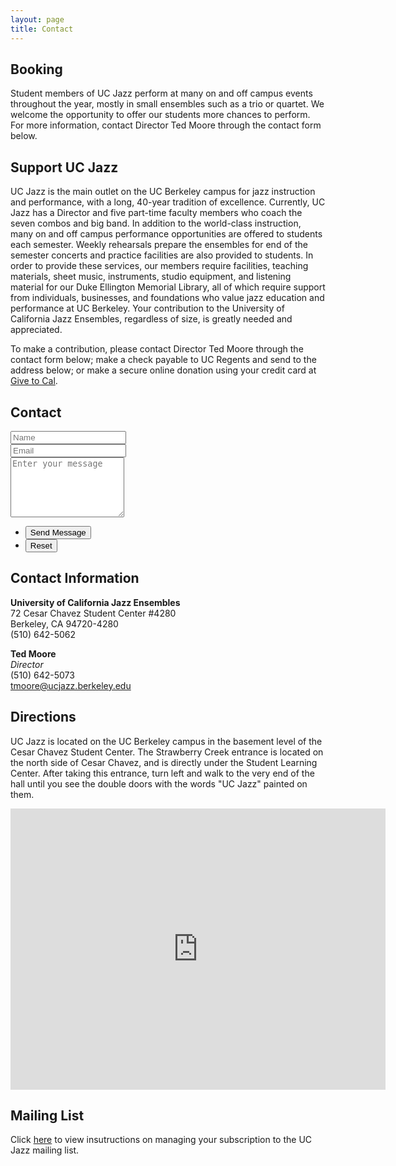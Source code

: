 ```yaml
---
layout: page
title: Contact
---
```


## Booking

Student members of UC Jazz perform at many on and off campus events throughout the year, mostly in small ensembles such as a trio or quartet. We welcome the opportunity to offer our students more chances to perform. For more information, contact Director Ted Moore through the contact form below.

## Support UC Jazz

UC Jazz is the main outlet on the UC Berkeley campus for jazz instruction and performance, with a long, 40-year tradition of excellence. Currently, UC Jazz has a Director and five part-time faculty members who coach the seven combos and big band. In addition to the world-class instruction, many on and off campus performance opportunities are offered to students each semester. Weekly rehearsals prepare the ensembles for end of the semester concerts and practice facilities are also provided to students.
In order to provide these services, our members require facilities, teaching materials, sheet music, instruments, studio equipment, and listening material for our Duke Ellington Memorial Library, all of which require support from individuals, businesses, and foundations who value jazz education and performance at UC Berkeley. Your contribution to the University of California Jazz Ensembles, regardless of size, is greatly needed and appreciated.

To make a contribution, please contact Director Ted Moore through the contact form below; make a check payable to UC Regents and send to the address below; or make a secure online donation using your credit card at <a href="https://give.berkeley.edu/browse/?u=108">Give to Cal</a>.

## Contact

<form method="post" action="https://formspree.io/{{site.email}}">
	<div class="row uniform">
		<div class="6u 12u$(xsmall)">
			<input type="text" name="name" id="demo-name" value="" placeholder="Name" />
		</div>
		<div class="6u$ 12u$(xsmall)">
			<input type="email" name="email" id="demo-email" value="" placeholder="Email" />
		</div>
		<!-- <div class="12u$">
			<div class="select-wrapper">
				<select name="category" id="demo-category">
					<option value="category">- Category -</option>
					<option value="booking">Booking</option>
					<option value="donations">Donations</option>
					<option value="student inquiries">Student Inquiries</option>
					<option value="other">Other</option>
				</select>
			</div>
		</div> -->
		<div class="12u$">
			<textarea name="message" id="demo-message" placeholder="Enter your message" rows="6"></textarea>
		</div>
		<div class="12u$">
			<ul class="actions">
				<li><input type="submit" value="Send Message" class="special" /></li>
				<li><input type="reset" value="Reset" /></li>
			</ul>
		</div>
	</div>
</form>

## Contact Information

<b>University of California Jazz Ensembles</b><br>
72 Cesar Chavez Student Center #4280<br>
Berkeley, CA 94720-4280<br>
(510) 642-5062

<b>Ted Moore</b><br>
<i>Director</i><br>
(510) 642-5073<br>
tmoore@ucjazz.berkeley.edu

## Directions

UC Jazz is located on the UC Berkeley campus in the basement level of the Cesar Chavez Student Center. The Strawberry Creek entrance is located on the north side of Cesar Chavez, and is directly under the Student Learning Center. After taking this entrance, turn left and walk to the very end of the hall until you see the double doors with the words "UC Jazz" painted on them.

<div class="embed-wrapper">
	<div class="embed-responsive">
		<iframe src="https://www.google.com/maps/embed?pb=!1m18!1m12!1m3!1d787.4012300097176!2d-122.26066488297688!3d37.86953370788544!2m3!1f0!2f0!3f0!3m2!1i1024!2i768!4f13.1!3m3!1m2!1s0x80857c260dbd6a5d%3A0x40360fade3514339!2sC%C3%A9sar+Ch%C3%A1vez+Student+Center!5e0!3m2!1sen!2sus!4v1515289619386" width="600" height="450" frameborder="0" style="border:0" allowfullscreen></iframe>
	</div>
</div>

## Mailing List

Click <a href="mailing_list.html">here</a> to view insutructions on managing your subscription to the UC Jazz mailing list.

